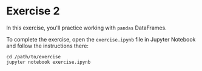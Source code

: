 # Exercise 2

In this exercise, you'll practice working with `pandas` DataFrames.

To complete the exercise, open the `exercise.ipynb` file in Jupyter Notebook and follow the instructions there:

```
cd /path/to/exercise
jupyter notebook exercise.ipynb
```
